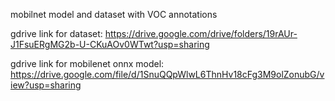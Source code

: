 mobilnet model and dataset with VOC annotations

gdrive link for dataset: https://drive.google.com/drive/folders/19rAUr-J1FsuERgMG2b-U-CKuAOv0WTwt?usp=sharing

gdrive link for mobilenet onnx model: https://drive.google.com/file/d/1SnuQQpWlwL6ThnHv18cFg3M9olZonubG/view?usp=sharing
